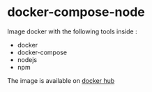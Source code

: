 # docker-compose-node
Image docker with the following tools inside :
- docker
- docker-compose
- nodejs
- npm

The image is available on [docker hub](https://hub.docker.com/r/tyrko/docker-compose-node)